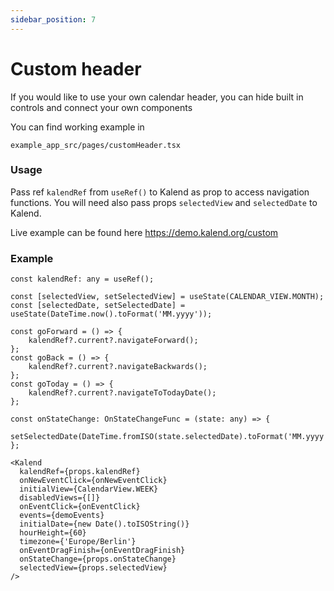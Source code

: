 ```yaml
---
sidebar_position: 7
---
```


# Custom header

If you would like to use your own calendar header, you can hide built in controls and connect your own components

You can find working example in 
    
    example_app_src/pages/customHeader.tsx

### Usage

Pass ref ```kalendRef``` from ```useRef()``` to Kalend as prop to access navigation functions. 
You will need also pass props ```selectedView``` and ```selectedDate``` to Kalend.

Live example can be found here https://demo.kalend.org/custom

### Example

    const kalendRef: any = useRef();
    
    const [selectedView, setSelectedView] = useState(CALENDAR_VIEW.MONTH);
    const [selectedDate, setSelectedDate] = useState(DateTime.now().toFormat('MM.yyyy'));
    
    const goForward = () => {
        kalendRef?.current?.navigateForward();
    };
    const goBack = () => {
        kalendRef?.current?.navigateBackwards();
    };
    const goToday = () => {
        kalendRef?.current?.navigateToTodayDate();
    };
    
    const onStateChange: OnStateChangeFunc = (state: any) => {
        setSelectedDate(DateTime.fromISO(state.selectedDate).toFormat('MM.yyyy'));
    };

    <Kalend
      kalendRef={props.kalendRef}
      onNewEventClick={onNewEventClick}
      initialView={CalendarView.WEEK}
      disabledViews={[]}
      onEventClick={onEventClick}
      events={demoEvents}
      initialDate={new Date().toISOString()}
      hourHeight={60}
      timezone={'Europe/Berlin'}
      onEventDragFinish={onEventDragFinish}
      onStateChange={props.onStateChange}
      selectedView={props.selectedView}
    />
